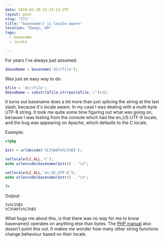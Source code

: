```yaml
---
date: 2010-03-29 21:23:13 UTC
layout: post
slug: "271"
title: "basename() is locale-aware"
location: "Daegu, KR"
tags:
  - basename
  - locale

---
```

<p>For years I've always just assumed:</p>

```php
$baseName = basename('dir/file');
```

<p>Was just an easy way to do:</p>

```php
$file = 'dir/file';
$baseName = substr($file,strrpos($file,'/')+1);

```

<p>It turns out basename does a bit more than just splicing the string at the last slash, because it's locale aware. In my case I was dealing with a multi-byte UTF-8 string. It took me quite some time figuring out what was going on, because I was testing from the console which had the en_US.UTF-8 locale, and the bug was appearing on Apache, which defaults to the C locale.</p>

<p>Example:</p>

```php
<?php

$str = urldecode('%C3%A0fo%C3%B3');

setlocale(LC_ALL,'C');
echo urlencode(basename($str)) . "\n";

setlocale(LC_ALL,'en_US.UTF-8');
echo urlencode(basename($str)) . "\n";

?>
```

<p>Output:</p>

```
fo%C3%B3
%C3%A0fo%C3%B3
```

<p>What bugs me about this, is that there was no way for me to know basename() operates on anything else than bytes. The <a href="http://kr2.php.net/manual/en/function.basename.php">PHP manual</a> also doesn't point this out. It makes me wonder how many other string functions change behaviour based on their locale.</p>
